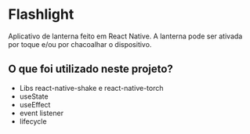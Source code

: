 # Flashlight
Aplicativo de lanterna feito em React Native. A lanterna pode ser ativada por toque e/ou por chacoalhar o dispositivo.

## O que foi utilizado neste projeto?

- Libs react-native-shake e react-native-torch
- useState
- useEffect
- event listener
- lifecycle
